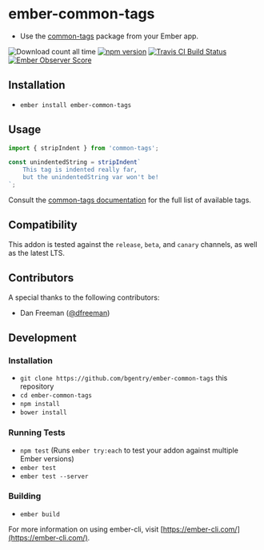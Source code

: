 # ember-common-tags

* Use the [common-tags][common-tags] package from your Ember app.

![Download count all time](https://img.shields.io/npm/dt/ember-common-tags.svg) [![npm version](https://badge.fury.io/js/ember-common-tags.svg)](https://badge.fury.io/js/ember-common-tags) [![Travis CI Build Status](https://travis-ci.org/bgentry/ember-common-tags.svg?branch=master)](https://travis-ci.org/bgentry/ember-common-tags) [![Ember Observer Score](https://emberobserver.com/badges/ember-common-tags.svg)](https://emberobserver.com/addons/ember-common-tags)

## Installation

* `ember install ember-common-tags`

## Usage

```js
import { stripIndent } from 'common-tags';

const unindentedString = stripIndent`
    This tag is indented really far,
    but the unindentedString var won't be!
`;
```

Consult the [common-tags documentation][common-tags] for the full list of
available tags.

## Compatibility
This addon is tested against the `release`, `beta`, and `canary` channels, as
well as the latest LTS.

## Contributors

A special thanks to the following contributors:

* Dan Freeman ([@dfreeman](https://github.com/dfreeman))

## Development

### Installation

* `git clone https://github.com/bgentry/ember-common-tags` this repository
* `cd ember-common-tags`
* `npm install`
* `bower install`

### Running Tests

* `npm test` (Runs `ember try:each` to test your addon against multiple Ember versions)
* `ember test`
* `ember test --server`

### Building

* `ember build`

For more information on using ember-cli, visit [https://ember-cli.com/](https://ember-cli.com/).

[common-tags]: https://github.com/declandewet/common-tags
